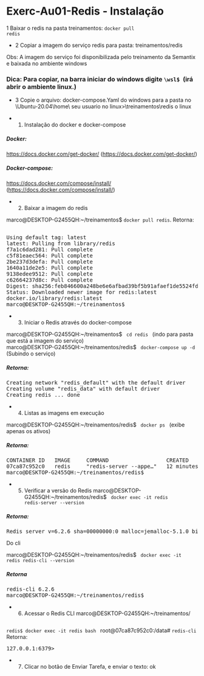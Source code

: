 # Exerc-Au01-Redis - Instalação


 1 Baixar o redis na pasta treinamentos:
 <code>docker pull redis</code>
 
* 2 Copiar a imagem do serviço redis para pasta: treinamentos/redis   

 Obs: A imagem do serviço foi disponibilizada pelo treinamento da Semantix e baixada no ambiente windows

### Dica: Para copiar, na barra iniciar do windows digite <code>\\wsl$ </code>(irá abrir o ambiente linux.)
* 3 Copie o arquivo: docker-compose.Yaml do windows para a pasta no \Ubuntu-20.04\home\ seu usuario no linux>\treinamentos\redis 
o linux 



* 1. Instalação do docker e docker-compose 


##### Docker:
https://docs.docker.com/get-docker/ (https://docs.docker.com/get-docker/)

##### Docker-compose:
https://docs.docker.com/compose/install/
(https://docs.docker.com/compose/install/)

* 2. Baixar a imagem do redis

marco@DESKTOP-G2455QH:~/treinamentos$
<code>docker pull redis</code>.
Retorna:
<pre> 
Using default tag: latest
latest: Pulling from library/redis
f7a1c6dad281: Pull complete
c5f81eaec564: Pull complete
2be237d3defa: Pull complete
1640a11de2e5: Pull complete
9138edee9512: Pull complete
c62664237d8c: Pull complete
Digest: sha256:feb846600a248be6e6afbad39bf5b91afaef1de5524fd85b9b53839d0fd4af96
Status: Downloaded newer image for redis:latest
docker.io/library/redis:latest
marco@DESKTOP-G2455QH:~/treinamentos$
</pre>
* 3. Iniciar o Redis através do docker-compose
 
marco@DESKTOP-G2455QH:~/treinamentos$ <code> cd redis </code> (indo para pasta que está a imagem do serviço)  
marco@DESKTOP-G2455QH:~/treinamentos/redis$ <code> docker-compose up -d </code> (Subindo o serviço)

##### Retorna:
<pre>
Creating network "redis_default" with the default driver
Creating volume "redis_data" with default driver
Creating redis ... done 
</pre>

* 4. Listas as imagens em execução

marco@DESKTOP-G2455QH:~/treinamentos/redis$ 
<code> docker ps </code> (exibe apenas os ativos)

##### Retorna: 
<pre>
CONTAINER ID   IMAGE     COMMAND                  CREATED          STATUS          PORTS                                       NAMES
07ca87c952c0   redis     "redis-server --appe…"   12 minutes ago   Up 12 minutes   0.0.0.0:6379->6379/tcp, :::6379->6379/tcp   redis
marco@DESKTOP-G2455QH:~/treinamentos/redis$
</pre>


* 5. Verificar a versão do Redis
marco@DESKTOP-G2455QH:~/treinamentos/redis$
<code> docker exec -it redis redis-server --version </code>
##### Retorna:
<pre>
Redis server v=6.2.6 sha=00000000:0 malloc=jemalloc-5.1.0 bits=64 build=683c7b62f604f53e
</pre>

Do cli  

marco@DESKTOP-G2455QH:~/treinamentos/redis$
<code> docker exec -it redis redis-cli --version</code>
##### Retorna
<pre>redis-cli 6.2.6 
marco@DESKTOP-G2455QH:~/treinamentos/redis$
</pre>

* 6. Acessar o Redis CLI
marco@DESKTOP-G2455QH:~/treinamentos/
<code>
redis$ docker exec -it redis bash </code>
root@07ca87c952c0:/data# <code>redis-cli </code>
Retorna: <pre>127.0.0.1:6379> </pre>



* 7. Clicar no botão de Enviar Tarefa, e enviar o texto: ok